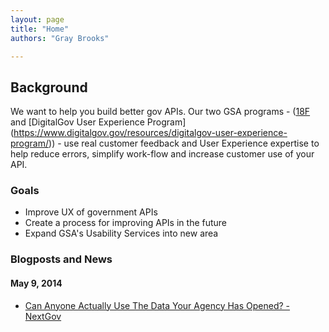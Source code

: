 ```yaml
---
layout: page
title: "Home"
authors: "Gray Brooks"

---
```


## Background

We want to help you build better gov APIs.  Our two GSA programs - ([18F](https://18f.gsa.gov/) and [DigitalGov User Experience Program] (https://www.digitalgov.gov/resources/digitalgov-user-experience-program/)) - use real customer feedback and User Experience expertise to help reduce errors, simplify work-flow and increase customer use of your API.



### Goals 

* Improve UX of government APIs 
* Create a process for improving APIs in the future
* Expand GSA's Usability Services into new area



### Blogposts and News

#### May 9, 2014
* [Can Anyone Actually Use The Data Your Agency Has Opened? - NextGov](http://www.nextgov.com/technology-news/tech-insider/2014/05/can-anyone-actually-use-data-your-agency-has-opened/84202/?oref=voicesmodule)
